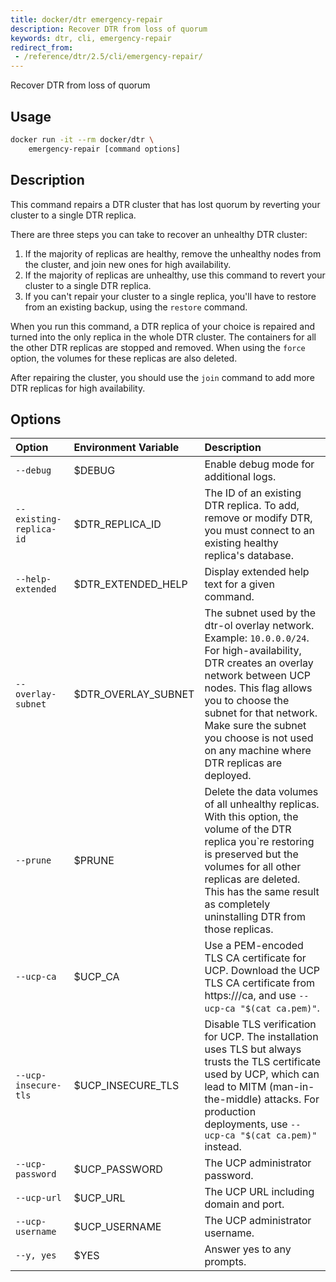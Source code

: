 ```yaml
---
title: docker/dtr emergency-repair
description: Recover DTR from loss of quorum
keywords: dtr, cli, emergency-repair
redirect_from:
 - /reference/dtr/2.5/cli/emergency-repair/
---
```


Recover DTR from loss of quorum

## Usage

```bash
docker run -it --rm docker/dtr \
    emergency-repair [command options]
```

## Description


This command repairs a DTR cluster that has lost quorum by reverting your
cluster to a single DTR replica.

There are three steps you can take to recover an unhealthy DTR cluster:

1. If the majority of replicas are healthy, remove the unhealthy nodes from
   the cluster, and join new ones for high availability.
2. If the majority of replicas are unhealthy, use this command to revert your
   cluster to a single DTR replica.
3. If you can't repair your cluster to a single replica, you'll have to
   restore from an existing backup, using the `restore` command.

When you run this command, a DTR replica of your choice is repaired and
turned into the only replica in the whole DTR cluster.
The containers for all the other DTR replicas are stopped and removed. When
using the `force` option, the volumes for these replicas are also deleted.

After repairing the cluster, you should use the `join` command to add more
DTR replicas for high availability.


## Options

| Option                        | Environment Variable      | Description                                                                          |
|:------------------------------|:--------------------------|:-------------------------------------------------------------------------------------|
| `--debug` | $DEBUG | Enable debug mode for additional logs. |
| `--existing-replica-id` | $DTR_REPLICA_ID | The ID of an existing DTR replica. To add, remove or modify DTR, you must connect to an existing healthy replica's database. |
| `--help-extended` | $DTR_EXTENDED_HELP | Display extended help text for a given command. |
| `--overlay-subnet` | $DTR_OVERLAY_SUBNET | The subnet used by the dtr-ol overlay network. Example: `10.0.0.0/24`. For high-availability, DTR creates an overlay network between UCP nodes. This flag allows you to choose the subnet for that network. Make sure the subnet you choose is not used on any machine where DTR replicas are deployed. |
| `--prune` | $PRUNE | Delete the data volumes of all unhealthy replicas. With this option, the volume of the DTR replica you`re restoring is preserved but the volumes for all other replicas are deleted. This has the same result as completely uninstalling DTR from those replicas. |
| `--ucp-ca` | $UCP_CA | Use a PEM-encoded TLS CA certificate for UCP. Download the UCP TLS CA certificate from https://<ucp-url>/ca, and  use `--ucp-ca "$(cat ca.pem)"`. |
| `--ucp-insecure-tls` | $UCP_INSECURE_TLS | Disable TLS verification for UCP. The installation uses TLS but always trusts  the TLS certificate used by UCP, which can lead to MITM (man-in-the-middle) attacks. For production deployments, use `--ucp-ca "$(cat ca.pem)"` instead. |
| `--ucp-password` | $UCP_PASSWORD | The UCP administrator password. |
| `--ucp-url` | $UCP_URL | The UCP URL including domain and port. |
| `--ucp-username` | $UCP_USERNAME | The UCP administrator username. |
| `--y, yes` | $YES | Answer yes to any prompts. |

